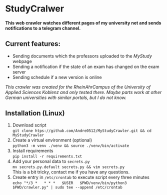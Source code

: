 # StudyCralwer

#### **This web crawler watches different pages of my university net and sends notifications to a telegram channel.**  

## Current features:
* Sending documents which the professors uploaded to the _MyStudy_ webpage
* Sending a notification if the state of an exam has changed on the exam server
* Sending schedule if a new version is online

_This crawler was created for the RheinAhrCampus of the University of Applied Sciences Koblenz and only tested there. 
Maybe parts work at other German universities with similar portals, but I do not know._

## Installation (Linux)

1. Download script  
`git clone htps://github.com/Andre0512/MyStudyCrawler.git && cd MyStudyCrawler`
2. Create a virtual environment (optional)  
`python3 -m venv ./venv && source ./venv/bin/activate`
3. Install requirements  
`pip install -r requirements.txt`
4. Add your personal data to `secrets.py`  
`mv secrets.py.default secrets.py && vim secrets.py`  
This is a bit tricky, contact me if you have any questions.
5. Create entry in `/etc/crontab` to execute script every three minutes  
`echo "*/3 *   * * *   $USER   $PWD/venv/bin/python3 $PWD/crawler.py" | sudo tee --append /etc/crontab`
